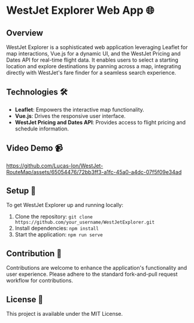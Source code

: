 # WestJet Explorer Web App 🌐

## Overview

WestJet Explorer is a sophisticated web application leveraging Leaflet for map interactions, Vue.js for a dynamic UI, and the WestJet Pricing and Dates API for real-time flight data. It enables users to select a starting location and explore destinations by panning across a map, integrating directly with WestJet's fare finder for a seamless search experience.

## Technologies 🛠

- **Leaflet**: Empowers the interactive map functionality.
- **Vue.js**: Drives the responsive user interface.
- **WestJet Pricing and Dates API**: Provides access to flight pricing and schedule information.

## Video Demo 📹

https://github.com/Lucas-Ion/WestJet-RouteMap/assets/65054476/72bb3ff3-a1fc-45a0-a4dc-07f5f09e34ad

## Setup 🚀

To get WestJet Explorer up and running locally:

1. Clone the repository:
   `git clone https://github.com/your_username/WestJetExplorer.git`
2. Install dependencies:
   `npm install`
3. Start the application:
   `npm run serve`

## Contribution 🤝

Contributions are welcome to enhance the application's functionality and user experience. Please adhere to the standard fork-and-pull request workflow for contributions.

## License 📄

This project is available under the MIT License.
